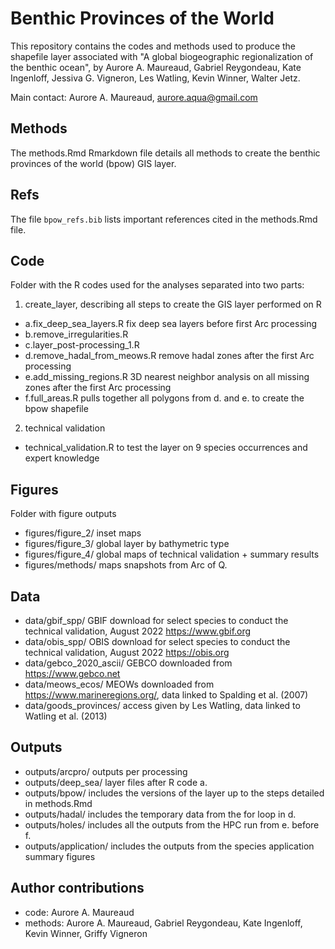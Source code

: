 # Benthic Provinces of the World

This repository contains the codes and methods used to produce the shapefile layer associated with "A global biogeographic regionalization of the benthic ocean", by Aurore A. Maureaud, Gabriel Reygondeau, Kate Ingenloff, Jessiva G. Vigneron, Les Watling, Kevin Winner, Walter Jetz.

Main contact: Aurore A. Maureaud, aurore.aqua@gmail.com

## Methods
The methods.Rmd Rmarkdown file details all methods to create the benthic provinces of the world (bpow) GIS layer.

## Refs
The file `bpow_refs.bib` lists important references cited in the methods.Rmd file.

## Code
Folder with the R codes used for the analyses separated into two parts:
1. create_layer, describing all steps to create the GIS layer performed on R
- a.fix_deep_sea_layers.R fix deep sea layers before first Arc processing
- b.remove_irregularities.R
- c.layer_post-processing_1.R
- d.remove_hadal_from_meows.R remove hadal zones after the first Arc processing
- e.add_missing_regions.R 3D nearest neighbor analysis on all missing zones after the first Arc processing
- f.full_areas.R pulls together all polygons from d. and e. to create the bpow shapefile
2. technical validation
- technical_validation.R to test the layer on 9 species occurrences and expert knowledge

## Figures
Folder with figure outputs
- figures/figure_2/ inset maps
- figures/figure_3/ global layer by bathymetric type
- figures/figure_4/ global maps of technical validation + summary results
- figures/methods/ maps snapshots from Arc of Q.

## Data
- data/gbif_spp/ GBIF download for select species to conduct the technical validation, August 2022 https://www.gbif.org
- data/obis_spp/ OBIS download for select species to conduct the technical validation, August 2022 https://obis.org
- data/gebco_2020_ascii/ GEBCO downloaded from https://www.gebco.net
- data/meows_ecos/ MEOWs downloaded from https://www.marineregions.org/, data linked to Spalding et al. (2007)
- data/goods_provinces/ access given by Les Watling, data linked to Watling et al. (2013)

## Outputs
- outputs/arcpro/ outputs per processing
- outputs/deep_sea/ layer files after R code a.
- outputs/bpow/ includes the versions of the layer up to the steps detailed in methods.Rmd
- outputs/hadal/ includes the temporary data from the for loop in d.
- outputs/holes/ includes all the outputs from the HPC run from e. before f. 
- outputs/application/ includes the outputs from the species application summary figures

## Author contributions
- code: Aurore A. Maureaud
- methods: Aurore A. Maureaud, Gabriel Reygondeau, Kate Ingenloff, Kevin Winner, Griffy Vigneron
